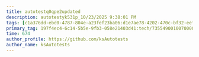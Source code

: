 ```yaml
---
title: autotestq0qpe2updated
description: autotestyk531p_10/23/2025 9:38:01 PM
tags: [c1a376dd-ebd0-4787-804e-a23fef23ba06:d1e7ae78-4202-470c-bf32-eef58f395288/9fa7ee94-dd61-4dcb-bd6f-d6fce4c53cf5]
primary_tag: 197f4ec4-6c14-5b5e-9fb3-058e21403d41:tech/73554900100700000996/67838200100800006287
time: 674
author_profile: https://github.com/ksAutotests
author_name: ksAutotests
---
```

